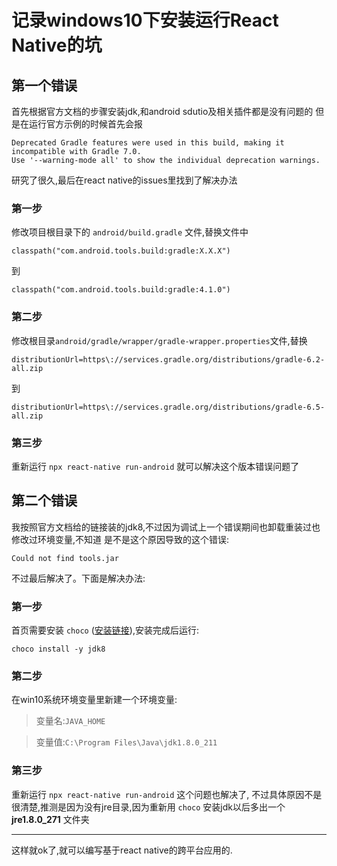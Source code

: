 # 记录windows10下安装运行React Native的坑
## 第一个错误
首先根据官方文档的步骤安装jdk,和android sdutio及相关插件都是没有问题的
但是在运行官方示例的时候首先会报
```
Deprecated Gradle features were used in this build, making it incompatible with Gradle 7.0.
Use '--warning-mode all' to show the individual deprecation warnings.
```
研究了很久,最后在react native的issues里找到了解决办法
### 第一步
修改项目根目录下的 `android/build.gradle` 文件,替换文件中
```
classpath("com.android.tools.build:gradle:X.X.X")
```
到
```
classpath("com.android.tools.build:gradle:4.1.0")
```
### 第二步
修改根目录`android/gradle/wrapper/gradle-wrapper.properties`文件,替换
```
distributionUrl=https\://services.gradle.org/distributions/gradle-6.2-all.zip
```
到
```
distributionUrl=https\://services.gradle.org/distributions/gradle-6.5-all.zip
```
### 第三步
重新运行 `npx react-native run-android` 就可以解决这个版本错误问题了
## 第二个错误
我按照官方文档给的链接装的jdk8,不过因为调试上一个错误期间也卸载重装过也修改过环境变量,不知道
是不是这个原因导致的这个错误:
```
Could not find tools.jar
```
不过最后解决了。下面是解决办法:
### 第一步
首页需要安装 `choco` ([安装链接](https://chocolatey.org/install#install-with-cmdexe)),安装完成后运行:
```
choco install -y jdk8
```
### 第二步
在win10系统环境变量里新建一个环境变量:
> 变量名:`JAVA_HOME`

> 变量值:`C:\Program Files\Java\jdk1.8.0_211`

### 第三步
重新运行 `npx react-native run-android` 这个问题也解决了, 不过具体原因不是很清楚,推测是因为没有jre目录,因为重新用
`choco` 安装jdk以后多出一个 **jre1.8.0_271** 文件夹

---

这样就ok了,就可以编写基于react native的跨平台应用的.

